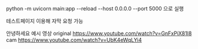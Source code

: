 python -m uvicorn main:app --reload --host 0.0.0.0 --port 5000 으로 실행

테스트페이지 이용해 자막 요청 가능

안녕하세요 예시 영상
original https://www.youtube.com/watch?v=GnFxPiX81I8
cam https://www.youtube.com/watch?v=UbK4eWqLYi4
